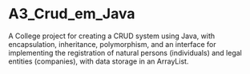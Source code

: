 # A3_Crud_em_Java
A College project for creating a CRUD system using Java, with encapsulation, inheritance, polymorphism, and an interface for implementing the registration of natural persons (individuals) and legal entities (companies), with data storage in an ArrayList.
